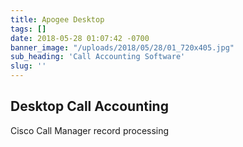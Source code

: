 ```yaml
---
title: Apogee Desktop
tags: []
date: 2018-05-28 01:07:42 -0700
banner_image: "/uploads/2018/05/28/01_720x405.jpg"
sub_heading: 'Call Accounting Software'
slug: ''
---
```

## Desktop Call Accounting

Cisco Call Manager record processing
